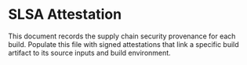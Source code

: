 # SLSA Attestation

This document records the supply chain security provenance for each
build.  Populate this file with signed attestations that link a
specific build artifact to its source inputs and build environment.
